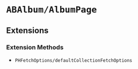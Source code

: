 # ``ABAlbum/AlbumPage``

## Extensions


### Extension Methods

- ``PHFetchOptions/defaultCollectionFetchOptions``
